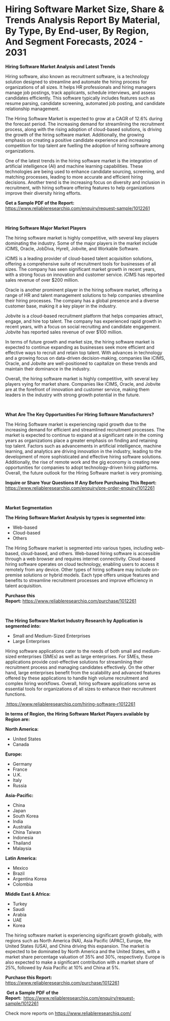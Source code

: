 <p><h1>Hiring Software Market Size, Share & Trends Analysis Report By Material, By Type, By End-user, By Region, And Segment Forecasts, 2024 - 2031</h1></p><p><strong>Hiring Software Market Analysis and Latest Trends</strong></p>
<p><p>Hiring software, also known as recruitment software, is a technology solution designed to streamline and automate the hiring process for organizations of all sizes. It helps HR professionals and hiring managers manage job postings, track applicants, schedule interviews, and assess candidates efficiently. This software typically includes features such as resume parsing, candidate screening, automated job posting, and candidate relationship management.</p><p>The Hiring Software Market is expected to grow at a CAGR of 12.6% during the forecast period. The increasing demand for streamlining the recruitment process, along with the rising adoption of cloud-based solutions, is driving the growth of the hiring software market. Additionally, the growing emphasis on creating a positive candidate experience and increasing competition for top talent are fuelling the adoption of hiring software among organizations.</p><p>One of the latest trends in the hiring software market is the integration of artificial intelligence (AI) and machine learning capabilities. These technologies are being used to enhance candidate sourcing, screening, and matching processes, leading to more accurate and efficient hiring decisions. Another trend is the increasing focus on diversity and inclusion in recruitment, with hiring software offering features to help organizations improve their diversity hiring efforts.</p></p>
<p><strong>Get a Sample PDF of the Report:&nbsp;</strong> <a href="https://www.reliableresearchiq.com/enquiry/request-sample/1012261">https://www.reliableresearchiq.com/enquiry/request-sample/1012261</a></p>
<p>&nbsp;</p>
<p><strong>Hiring Software Major Market Players</strong></p>
<p><p>The hiring software market is highly competitive, with several key players dominating the industry. Some of the major players in the market include iCIMS, Oracle, JobDiva, Hyrell, Jobvite, and Workable Software. </p><p>iCIMS is a leading provider of cloud-based talent acquisition solutions, offering a comprehensive suite of recruitment tools for businesses of all sizes. The company has seen significant market growth in recent years, with a strong focus on innovation and customer service. iCIMS has reported sales revenue of over $200 million.</p><p>Oracle is another prominent player in the hiring software market, offering a range of HR and talent management solutions to help companies streamline their hiring processes. The company has a global presence and a diverse customer base, making it a key player in the industry.</p><p>Jobvite is a cloud-based recruitment platform that helps companies attract, engage, and hire top talent. The company has experienced rapid growth in recent years, with a focus on social recruiting and candidate engagement. Jobvite has reported sales revenue of over $100 million.</p><p>In terms of future growth and market size, the hiring software market is expected to continue expanding as businesses seek more efficient and effective ways to recruit and retain top talent. With advances in technology and a growing focus on data-driven decision-making, companies like iCIMS, Oracle, and Jobvite are well-positioned to capitalize on these trends and maintain their dominance in the industry.</p><p>Overall, the hiring software market is highly competitive, with several key players vying for market share. Companies like iCIMS, Oracle, and Jobvite are at the forefront of innovation and customer service, making them leaders in the industry with strong growth potential in the future.</p></p>
<p>&nbsp;</p>
<p><strong>What Are The Key Opportunities For Hiring Software Manufacturers?</strong></p>
<p><p>The Hiring Software market is experiencing rapid growth due to the increasing demand for efficient and streamlined recruitment processes. The market is expected to continue to expand at a significant rate in the coming years as organizations place a greater emphasis on finding and retaining top talent. Factors such as advancements in artificial intelligence, machine learning, and analytics are driving innovation in the industry, leading to the development of more sophisticated and effective hiring software solutions. Additionally, the rise of remote work and the gig economy is creating new opportunities for companies to adopt technology-driven hiring platforms. Overall, the future outlook for the Hiring Software market is very promising.</p></p>
<p><strong>Inquire or Share Your Questions If Any Before Purchasing This Report:</strong> <a href="https://www.reliableresearchiq.com/enquiry/pre-order-enquiry/1012261">https://www.reliableresearchiq.com/enquiry/pre-order-enquiry/1012261</a></p>
<p>&nbsp;</p>
<p><strong>Market Segmentation</strong></p>
<p><strong>The Hiring Software Market Analysis by types is segmented into:</strong></p>
<p><ul><li>Web-based</li><li>Cloud-based</li><li>Others</li></ul></p>
<p><p>The Hiring Software market is segmented into various types, including web-based, cloud-based, and others. Web-based hiring software is accessible through a web browser and requires internet connectivity. Cloud-based hiring software operates on cloud technology, enabling users to access it remotely from any device. Other types of hiring software may include on-premise solutions or hybrid models. Each type offers unique features and benefits to streamline recruitment processes and improve efficiency in talent acquisition.</p></p>
<p><strong>Purchase this Report:&nbsp;</strong><a href="https://www.reliableresearchiq.com/purchase/1012261">https://www.reliableresearchiq.com/purchase/1012261</a></p>
<p>&nbsp;</p>
<p><strong>The Hiring Software Market Industry Research by Application is segmented into:</strong></p>
<p><ul><li>Small and Medium-Sized Enterprises</li><li>Large Enterprises</li></ul></p>
<p><p>Hiring software applications cater to the needs of both small and medium-sized enterprises (SMEs) as well as large enterprises. For SMEs, these applications provide cost-effective solutions for streamlining their recruitment process and managing candidates effectively. On the other hand, large enterprises benefit from the scalability and advanced features offered by these applications to handle high volume recruitment and complex hiring workflows. Overall, hiring software applications serve as essential tools for organizations of all sizes to enhance their recruitment functions.</p></p>
<p><a href="https://www.reliableresearchiq.com/hiring-software-r1012261">&nbsp;https://www.reliableresearchiq.com/hiring-software-r1012261</a></p>
<p><strong>In terms of Region, the Hiring Software Market Players available by Region are:</strong></p>
<p>
    <p> <strong> North America: </strong>
        <ul>
            <li>United States</li>
            <li>Canada</li>
        </ul>
        </p> 
    <p> <strong> Europe: </strong>
        <ul>
            <li>Germany</li>
            <li>France</li>
            <li>U.K.</li>
            <li>Italy</li>
            <li>Russia</li>
        </ul>
        </p> 
    <p> <strong> Asia-Pacific: </strong>
        <ul>
            <li>China</li>
            <li>Japan</li>
            <li>South Korea</li>
            <li>India</li>
            <li>Australia</li>
            <li>China Taiwan</li>
            <li>Indonesia</li>
            <li>Thailand</li>
            <li>Malaysia</li>
        </ul>
        </p> 
    <p> <strong> Latin America: </strong>
        <ul>
            <li>Mexico</li>
            <li>Brazil</li>
            <li>Argentina Korea</li>
            <li>Colombia</li>
        </ul>
        </p> 
    <p> <strong> Middle East & Africa: </strong>
        <ul>
            <li>Turkey</li>
            <li>Saudi</li>
            <li>Arabia</li>
            <li>UAE</li>
            <li>Korea</li>
        </ul>
    </p>
    </p>
<p><p>The hiring software market is experiencing significant growth globally, with regions such as North America (NA), Asia Pacific (APAC), Europe, the United States (USA), and China driving this expansion. The market is expected to be dominated by North America and the United States, with a market share percentage valuation of 35% and 30%, respectively. Europe is also expected to make a significant contribution with a market share of 25%, followed by Asia Pacific at 10% and China at 5%.</p></p>
<p><strong>Purchase this Report: </strong><a href="https://www.reliableresearchiq.com/purchase/1012261">https://www.reliableresearchiq.com/purchase/1012261</a></p>
<p>&nbsp;<strong>Get a Sample PDF of the Report:&nbsp;&nbsp;</strong><a href="https://www.reliableresearchiq.com/enquiry/request-sample/1012261">https://www.reliableresearchiq.com/enquiry/request-sample/1012261</a></p>
<p><strong></strong></p>
<p>Check more reports on <a href="https://www.reliableresearchiq.com/">https://www.reliableresearchiq.com/</a></p>